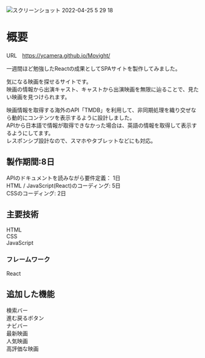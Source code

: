 ![スクリーンショット 2022-04-25 5 29 18](https://user-images.githubusercontent.com/96303806/164995276-ac9a5be6-460f-45c0-8fee-3645a652c975.png)




<h1>概要</h1>

URL　https://ycamera.github.io/Movight/

一週間ほど勉強したReactの成果としてSPAサイトを製作してみました。<br>

気になる映画を探せるサイトです。<br>
映画の情報から出演キャスト、キャストから出演映画を無限に辿ることで、見たい映画を見つけられます。<br>

映画情報を取得する海外のAPI「TMDB」を利用して、非同期処理を織り交ぜなら動的にコンテンツを表示するように設計しました。<br>
APIから日本語で情報が取得できなかった場合は、英語の情報を取得して表示するようにしてます。<br>
レスポンシブ設計なので、スマホやタブレットなどにも対応。

<h2>製作期間:8日</h2>
APIのドキュメントを読みながら要件定義： 1日<br>
HTML / JavaScript(React)のコーディング: 5日<br>
CSSのコーディング: 2日<br>


<h2>主要技術</h2>
HTML<br>
CSS<br>
JavaScript<br>
<h3>フレームワーク</h3>
React<br>

<h2>追加した機能</h2>
検索バー<br>
進む戻るボタン<br>
ナビバー<br>
最新映画<br>
人気映画<br>
高評価な映画<br>


